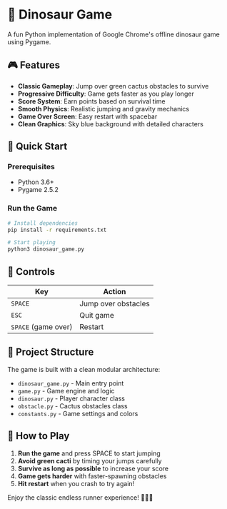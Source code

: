 # 🦕 Dinosaur Game

A fun Python implementation of Google Chrome's offline dinosaur game using Pygame.

## 🎮 Features

- **Classic Gameplay**: Jump over green cactus obstacles to survive
- **Progressive Difficulty**: Game gets faster as you play longer  
- **Score System**: Earn points based on survival time
- **Smooth Physics**: Realistic jumping and gravity mechanics
- **Game Over Screen**: Easy restart with spacebar
- **Clean Graphics**: Sky blue background with detailed characters

## 🚀 Quick Start

### Prerequisites
- Python 3.6+
- Pygame 2.5.2

### Run the Game
```bash
# Install dependencies
pip install -r requirements.txt

# Start playing
python3 dinosaur_game.py
```

## 🎯 Controls

| Key | Action |
|-----|--------|
| `SPACE` | Jump over obstacles |
| `ESC` | Quit game |
| `SPACE` (game over) | Restart |

## 📁 Project Structure

The game is built with a clean modular architecture:

- `dinosaur_game.py` - Main entry point
- `game.py` - Game engine and logic  
- `dinosaur.py` - Player character class
- `obstacle.py` - Cactus obstacles class
- `constants.py` - Game settings and colors

## 🎯 How to Play

1. **Run the game** and press SPACE to start jumping
2. **Avoid green cacti** by timing your jumps carefully
3. **Survive as long as possible** to increase your score
4. **Game gets harder** with faster-spawning obstacles
5. **Hit restart** when you crash to try again!

Enjoy the classic endless runner experience! 🏃‍♂️💨
